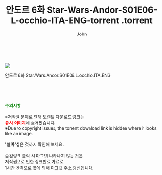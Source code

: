 ﻿---
layout: post
title:  "                   안도르 6화 Star-Wars-Andor-S01E06-L-occhio-ITA-ENG-torrent                .torrent"
author: John
categories: [ 드라마 ]
tags: [  ]
image: https://torrentrj57.com/uploadfile/full/2de3c6d72b63f772e6ebe11f2edec4d87ba17830.jpg 
description: "                   안도르 6화 Star-Wars-Andor-S01E06-L-occhio-ITA-ENG-torrent                 torrent 정보 공유"
toc: true
toc_sticky: true
---

<br>
<p><img src="https://torrentrj57.com/uploadfile/full/2de3c6d72b63f772e6ebe11f2edec4d87ba17830.jpg"/></p>
 안도르 6화 Star.Wars.Andor.S01E06.L.occhio.ITA.ENG  
    
<br><br><br>
<p data-ke-size="size16"><b><span style="color: green;">주의사항</span></b><br /><br />※저작권 문제로 인해 토렌트 다운로드 링크는<br /><b><span style="color: red;">유사 이미지</span></b>에 숨겨뒀습니다.<br />※Due to copyright issues, the torrent download link is hidden where it looks like an image.<br /><br /><b>'설마'</b>싶은 것까지 확인해 보세요.<br /><br />숨김링크 클릭 시 마그넷 나타나지 않는 것은<br />저작권으로 인한 링크만료 자료로<br />1시간 간격으로 봇에 의해 마그넷 주소 갱신됩니다.</p>
